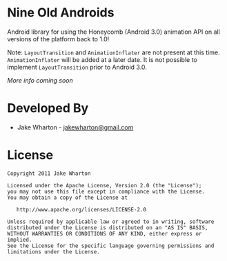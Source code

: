 Nine Old Androids
=================

Android library for using the Honeycomb (Android 3.0) animation API on all
versions of the platform back to 1.0!

Note: `LayoutTransition` and `AnimationInflater` are not present at this time.
`AnimationInflater` will be added at a later date. It is not possible to
implement `LayoutTransition` prior to Android 3.0.

*More info coming soon*



Developed By
============

* Jake Wharton - <jakewharton@gmail.com>



License
=======

    Copyright 2011 Jake Wharton

    Licensed under the Apache License, Version 2.0 (the "License");
    you may not use this file except in compliance with the License.
    You may obtain a copy of the License at

       http://www.apache.org/licenses/LICENSE-2.0

    Unless required by applicable law or agreed to in writing, software
    distributed under the License is distributed on an "AS IS" BASIS,
    WITHOUT WARRANTIES OR CONDITIONS OF ANY KIND, either express or implied.
    See the License for the specific language governing permissions and
    limitations under the License.
